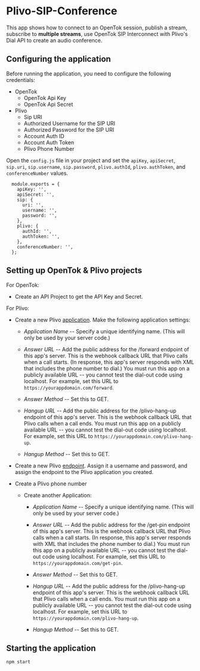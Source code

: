 # Plivo-SIP-Conference

  This app shows how to connect to an OpenTok session, publish a stream, subscribe to **multiple streams**, use OpenTok SIP Interconnect with Plivo's Dial API to create an audio conference.

## Configuring the application

Before running the application, you need to configure the following credentials:
  * OpenTok
    * OpenTok Api Key
    * OpenTok Api Secret
  * Plivo
    * Sip URI
    * Authorized Username for the SIP URI
    * Authorized Password for the SIP URI
    * Account Auth ID
    * Account Auth Token
    * Plivo Phone Number

Open the `config.js` file in your project and set the `apiKey`, `apiSecret`, `sip.uri`, `sip.username`, `sip.password`, `plivo.authId`, `plivo.authToken`, and `conferenceNumber` values.

```
  module.exports = {
    apiKey: '',
    apiSecret: '',
    sip: {
      uri: '',
      username: '',
      password: '',
    },
    plivo: {
      authId: '',
      authToken: '',
    },
    conferenceNumber: '',
  };
```

## Setting up OpenTok & Plivo projects
  For OpenTok:
  * Create an API Project to get the API Key and Secret.

  For Plivo:
  * Create a new Plivo [application](https://manage.plivo.com/app/). Make the following application
   settings:
    * *Application Name* -- Specify a unique identifying name. (This will only be used by your
     server code.)

    * *Answer URL* -- Add the public address for the /forward endpoint of this app's server.
     This is the webhook callback URL that Plivo calls when a call starts. (In response, this app's server responds with XML that includes the phone number to dial.) You must run this app on a publicly available URL -- you cannot test the dial-out code using localhost. For
     example, set this URL to `https://yourappdomain.com/forward`.

    * *Answer Method* -- Set this to GET.

    * *Hangup URL* -- Add the public address for the /plivo-hang-up endpoint of this app's server.
     This is the webhook callback URL that Plivo calls when a call ends. You must run this app on a publicly available URL -- you cannot test the dial-out code using localhost. For
     example, set this URL to `https://yourappdomain.com/plivo-hang-up`.

    * *Hangup Method* -- Set this to GET.

  * Create a new Plivo [endpoint](https://manage.plivo.com/endpoint/). Assign it a username and
   password, and assign the endpoint to the Plivo application you created.

  * Create a Plivo phone number
    * Create another Application:
      * *Application Name* -- Specify a unique identifying name. (This will only be used by your
     server code.)

      * *Answer URL* -- Add the public address for the /get-pin endpoint of this app's server.
     This is the webhook callback URL that Plivo calls when a call starts. (In response, this app's server responds with XML that includes the phone number to dial.) You must run this app on a publicly available URL -- you cannot test the dial-out code using localhost. For
     example, set this URL to `https://yourappdomain.com/get-pin`.
      
      * *Answer Method* -- Set this to GET.

      * *Hangup URL* -- Add the public address for the /plivo-hang-up endpoint of this app's server.
      This is the webhook callback URL that Plivo calls when a call ends. You must run this app on a publicly available URL -- you cannot  test the dial-out code using localhost. For
      example, set this URL to `https://yourappdomain.com/plivo-hang-up`.

      * *Hangup Method* -- Set this to GET.

## Starting the application
`npm start`
